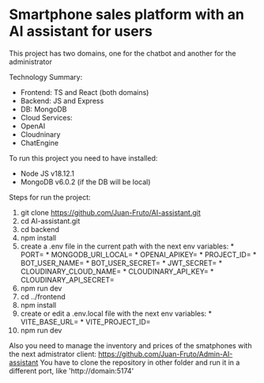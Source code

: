 # Smartphone sales platform with an AI assistant for users

This project has two domains, one for the chatbot and another for the administrator

Technology Summary:
 * Frontend: TS and React (both domains)
 * Backend: JS and Express
 * DB: MongoDB
 * Cloud Services:
  * OpenAI
  * Cloudninary
  * ChatEngine

To run this project you need to have installed:
  * Node JS v18.12.1
  * MongoDB v6.0.2 (if the DB will be local)

Steps for run the project:
  1. git clone https://github.com/Juan-Fruto/AI-assistant.git
  2. cd AI-assistant.git
  3. cd backend
  4. npm install
  5. create a .env file in the current path with the next env variables:
    * PORT=
    * MONGODB_URI_LOCAL=
    * OPENAI_APIKEY= 
    * PROJECT_ID=
    * BOT_USER_NAME=
    * BOT_USER_SECRET=
    * JWT_SECRET=
    * CLOUDINARY_CLOUD_NAME=
    * CLOUDINARY_API_KEY=
    * CLOUDINARY_API_SECRET=
  6. npm run dev
  7. cd ../frontend
  8. npm install
  9. create or edit a .env.local file with the next env variables:
    * VITE_BASE_URL=
    * VITE_PROJECT_ID=
  10. npm run dev

Also you need to manage the inventory and prices of the smatphones with the next admistrator client: https://github.com/Juan-Fruto/Admin-AI-assistant
You have to clone the repository in other folder and run it in a different port, like 'http://domain:5174'
